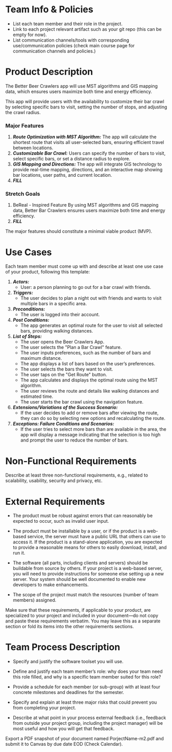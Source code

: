 # Team Info & Policies
- List each team member and their role in the project.
- Link to each project relevant artifact such as your git repo (this can be empty for now).
- List communication channels/tools with corresponding use/communication policies (check main course page for communication channels and policies.)

# Product Description
The Better Beer Crawlers app will use MST algorithms and GIS mapping data, which ensures users maximize both time and energy efficiency. 

This app will provide users with the availability to customize their bar crawl by selecting specific bars to visit, setting the number of stops, and adjusting the crawl radius. 

### Major Features
1. ***Route Optimization with MST Algorithm:***
		The app will calculate the shortest route that visits all user-selected bars, ensuring efficient travel between locations.
2. ***Customizable Bar Crawl:***
		Users can specify the number of bars to visit, select specific bars, or set a distance radius to explore. 
3. ***GIS Mapping and Directions:***
		The app will integrate GIS technology to provide real-time mapping, directions, and an interactive map showing bar locations, user paths, and current location. 
4. ***FILL***

### Stretch Goals
1. BeReal - Inspired Feature
		By using MST algorithms and GIS mapping data, Better Bar Crawlers ensures users maximize both time and energy efficiency.
2. ***FILL***



The major features should constitute a minimal viable product (MVP).

# Use Cases
Each team member must come up with and describe at least one use case of your product, following
  this template:

1. ***Actors:***
	- User: a person planning to go out for a bar crawl with friends.
2. ***Triggers:***
	- The user decides to plan a night out with friends and wants to visit multiple bars in a specific area.
3. ***Preconditions:***
	- The user is logged into their account.
4. ***Post Conditions:***
	- The app generates an optimal route for the user to visit all selected bars, providing walking distances. 
5. ***List of Steps:***
	-  The user opens the Beer Crawlers App.
	- The user selects the "Plan a Bar Crawl" feature.
	- The user inputs preferences, such as the number of bars and maximum distance.
	- The app displays a list of bars based on the user’s preferences.
	- The user selects the bars they want to visit.
	- The user taps on the "Get Route" button.
	- The app calculates and displays the optimal route using the MST algorithm.
	- The user reviews the route and details like walking distances and estimated time.
	- The user starts the bar crawl using the navigation feature.
6. ***Extensions/Variations of the Success Scenario:***
	- If the user decides to add or remove bars after viewing the route, they can do so by selecting new options and recalculating the route.
7. ***Exceptions: Failure Conditions and Scenarios:***
	- If the user tries to select more bars than are available in the area, the app will display a message indicating that the selection is too high and prompt the user to reduce the number of bars.

# Non-Functional Requirements

Describe at least three non-functional requirements, e.g., related to scalability, usability, security and privacy, etc.

# External Requirements
- The product must be robust against errors that can reasonably be expected to occur, such as invalid user input.

- The product must be installable by a user, or if the product is a web-based service, the server must have a public URL that others can use to access it. If the product is a stand-alone application, you are expected to provide a reasonable means for others to easily download, install, and run it.

- The software (all parts, including clients and servers) should be buildable from source by others. If your project is a web-based server, you will need to provide instructions for someone else setting up a new server. Your system should be well documented to enable new developers to make enhancements.

- The scope of the project must match the resources (number of team members) assigned.
  
Make sure that these requirements, if applicable to your product, are specialized to your project and included in your document—do not copy and paste these requirements verbatim. You may leave this as a separate section or fold its items into the other requirements sections.

# Team Process Description
- Specify and justify the software toolset you will use.

- Define and justify each team member’s role: why does your team need this role filled, and why is a specific team member suited for this role?

- Provide a schedule for each member (or sub-group) with at least four concrete milestones and deadlines for the semester.

- Specify and explain at least three major risks that could prevent you from completing your project.

- Describe at what point in your process external feedback (i.e., feedback from outside your project group, including the project manager) will be most useful and how you will get that feedback.

Export a PDF snapshot of your document named PorjectName-m2.pdf and submit it to Canvas by due date EOD (Check Calendar).
